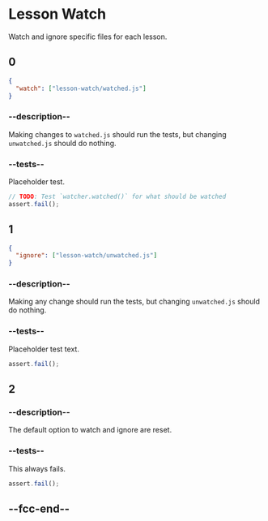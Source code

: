 # Lesson Watch

Watch and ignore specific files for each lesson.

## 0

<!-- Auto-reset after lesson -->

```json
{
  "watch": ["lesson-watch/watched.js"]
}
```

### --description--

Making changes to `watched.js` should run the tests, but changing `unwatched.js` should do nothing.

### --tests--

Placeholder test.

```js
// TODO: Test `watcher.watched()` for what should be watched
assert.fail();
```

## 1

```json
{
  "ignore": ["lesson-watch/unwatched.js"]
}
```

### --description--

Making any change should run the tests, but changing `unwatched.js` should do nothing.

### --tests--

Placeholder test text.

```js
assert.fail();
```

## 2

### --description--

The default option to watch and ignore are reset.

### --tests--

This always fails.

```js
assert.fail();
```

## --fcc-end--
